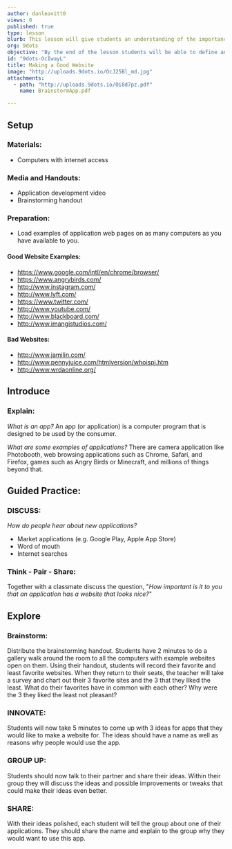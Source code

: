 ```yaml
---
author: danleavitt0
views: 0
published: true
type: lesson
blurb: This lesson will give students an understanding of the importance of a well designed website to attract an audience.
org: 9dots
objective: "By the end of the lesson students will be able to define an application, generate 3 application ideas, and discuss the importance of a well designed website"
id: "9dots-OcIwayL"
title: Making a Good Website
image: "http://uploads.9dots.io/OcJ25Bl_md.jpg"
attachments: 
  - path: "http://uploads.9dots.io/Oi8d7pz.pdf"
    name: BrainstormApp.pdf

---
```


## Setup

### Materials:
- Computers with internet access

### Media and Handouts:
- Application development video
- Brainstorming handout

### Preparation:
- Load examples of application web pages on as many computers as you have available to you.

#### Good Website Examples:
- https://www.google.com/intl/en/chrome/browser/
- https://www.angrybirds.com/
- http://www.instagram.com/
- http://www.lyft.com/
- https://www.twitter.com/
- http://www.youtube.com/
- http://www.blackboard.com/
- http://www.imangistudios.com/

#### Bad Websites:
- http://www.jamilin.com/
- http://www.pennyjuice.com/htmlversion/whoispj.htm
- http://www.wrdaonline.org/

## Introduce

### Explain: 
_What is an app?_
An app (or application) is a computer program that is designed to be used by the consumer.

_What are some examples of applications?_
There are camera application like Photobooth, web browsing applications such as Chrome, Safari, and Firefox, games such as Angry Birds or Minecraft, and millions of things beyond that.

## Guided Practice:

### DISCUSS: 
_How do people hear about new applications?_

- Market applications (e.g. Google Play, Apple App Store)
- Word of mouth
- Internet searches

### Think - Pair - Share:
Together with a classmate discuss the question, "_How important is it to you that an application has a website that looks nice?_"

## Explore

### Brainstorm:
Distribute the brainstorming handout.  Students have 2 minutes to do a gallery walk around the room to all the computers with example websites open on them. Using their handout, students will record their favorite and least favorite websites.  When they return to their seats, the teacher will take a survey and chart out their 3 favorite sites and the 3 that they liked the least.  What do their favorites have in common with each other? Why were the 3 they liked the least not pleasant?

### INNOVATE:
Students will now take 5 minutes to come up with 3 ideas for apps that they would like to make a website for. The ideas should have a name as well as reasons why people would use the app.

### GROUP UP:
Students should now talk to their partner and share their ideas.  Within their group they will discuss the ideas and possible improvements or tweaks that could make their ideas even better.

### SHARE:
With their ideas polished, each student will tell the group about one of their applications.  They should share the name and explain to the group why they would want to use this app.
